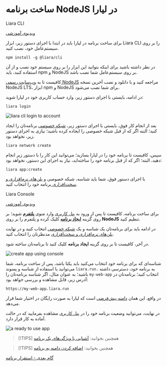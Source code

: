 # ساخت برنامه NodeJS در لیارا

Liara CLI

[ویدیوی آموزشی](https://files.liara.ir/liara/nodejs/nodejs-cli.mp4)

برای ساخت برنامه در لیارا باید در ابتدا با اجرای دستور زیر، ابزار Liara CLI را بر روی سیستم‌عامل خود، نصب کنید. 

```
npm install -g @liara/cli
```

در نظر داشته باشید برای اینکه بتوانید این ابزار را بر روی سیستم خود نصب و از آن استفاده کنید، باید npm و NodeJS بر روی سیستم‌عامل شما نصب باشد.

کافیست تا به [وب‌سایت رسمی NodeJS](https://nodejs.org) مراجعه کنید و با دانلود و نصب آخرین نسخه NodeJS LTS، ابزار npm و NodeJS برای شما نصب می‌شود.

در ادامه، بایستی با اجرای دستور زیر، وارد حساب کاربری خود در لیارا شوید:

```
liara login
```

![liara cli login to account](https://files.liara.ir/liara/docs/liaracli-login.gif)


بعد از انجام کار فوق، بایستی با اجرای دستور زیر، [شبکه خصوصی](../../../details/private-networks.md) برنامه‌تان را ایجاد کنید؛ البته اگر که از قبل شبکه خصوصی را ایجاده کرده باشید؛ نیازی به اجرای دستور زیر، نخواهد بود.

```
liara network create 
```


سپس، کافیست تا برنامه خود را در لیارا بسازید؛ می‌توانید این کار را با دستور زیر انجام دهید، البته؛ اگر که از قبل برنامه خود را ساخته‌اید، نیاز به اجرای این دستور، نخواهد بود:

```
liara app:create
```

با اجرای دستور فوق، شما باید شناسه، شبکه خصوصی و [پلن‌های نرم‌افزاری و سخت‌افزاری ](../../../details/plans/about.md) برنامه خود را انتخاب کنید.

Liara Console 

[ویدیوی آموزشی](https://files.liara.ir/liara/nodejs/nodejs-desktop.mp4)

برای ساخت برنامه، کافیست تا پس از ورود به [پنل کاربری](https://console.liara.ir) وارد منوی [**پلتفرم**](https://console.liara.ir/apps) شوید؛ بر روی گزینه [**ایجاد برنامه**](https://console.liara.ir/apps/create) کلیک کرده و پلتفرم را بر روی **NodeJS** تنظیم کنید.

در ادامه باید برای برنامه‌تان یک شناسه و یک [شبکه خصوصی](../../../details/private-networks.md) انتخاب کنید و در نهایت [پلن‌های نرم‌افزاری و سخت‌افزاری](../../../details/plans/about.md) مدنظرتان را انتخاب کنید. 

در آخر، کافیست تا بر روی گزینه **ایجاد برنامه** کلیک کنید تا برنامه‌تان ساخته شود.

![create app using console](https://files.liara.ir/liara/docs/create-app-using-console.gif)

شناسه‌ای که برای برنامه خود انتخاب می‌کنید باید یکتا باشد، پس از ساخت برنامه، شما می‌توانید با استفاده از شناسه و پسوند `liara.run.` به برنامه خود، دسترسی داشته باشید؛ به عنوان مثال، اگر شناسه برنامه‌تان را `my-web-app` انتخاب کنید؛ برنامه‌تان در آدرس زیر، قابل مشاهده و بررسی خواهد بود:

```
https://my-web-app.liara.run
```
در واقع، این همان [دامنه پیش‌فرضی](../../../domains/default-subdomain.md) است که لیارا به صورت رایگان در اختیار شما قرار می‌دهد.

در نهایت، می‌توانید وضعیت برنامه خود را در [پنل کاربری](https://console.liara.ir) مشاهده بفرمایید که در حالت آماده به کار قرار دارد.

![a ready to use app](https://files.liara.ir/liara/docs/ready-to-use-app.png)

> [!TIPS]
> همچنین بخوانید: [آشنایی با ویژگی‌های یک برنامه](../../../details/about.md)

> [!TIPS]
> همچنین بخوانید: [اضافه کردن دامنه به برنامه](../../../domains/about.md)

[گام بعدی - استقرار برنامه](./deploy-app.md)